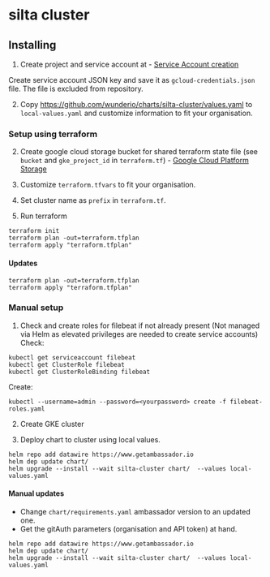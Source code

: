 # silta cluster

## Installing

1. Create project and service account at - [Service Account creation](https://console.cloud.google.com/projectselector/iam-admin/serviceaccounts?supportedpurview=project&project=&folder=&organizationId=)

Create service account JSON key and save it as `gcloud-credentials.json` file. The file is excluded from repository.

2. Copy https://github.com/wunderio/charts/silta-cluster/values.yaml to `local-values.yaml` and customize information to fit your organisation.

### Setup using terraform

2. Create google cloud storage bucket for shared terraform state file (see `bucket` and `gke_project_id` in `terraform.tf`) - [Google Cloud Platform Storage](https://console.cloud.google.com/storage/browser)

2. Customize `terraform.tfvars` to fit your organisation.

3. Set cluster name as `prefix` in `terraform.tf`.

4. Run terraform
```
terraform init
terraform plan -out=terraform.tfplan
terraform apply "terraform.tfplan"
```

#### Updates

```
terraform plan -out=terraform.tfplan
terraform apply "terraform.tfplan"
```

### Manual setup

1. Check and create roles for filebeat if not already present
(Not managed via Helm as elevated privileges are needed to create service accounts)
Check: 
```
kubectl get serviceaccount filebeat
kubectl get ClusterRole filebeat
kubectl get ClusterRoleBinding filebeat
```

Create:
```
kubectl --username=admin --password=<yourpassword> create -f filebeat-roles.yaml
```

2. Create GKE cluster

3. Deploy chart to cluster using local values. 
```
helm repo add datawire https://www.getambassador.io
helm dep update chart/
helm upgrade --install --wait silta-cluster chart/  --values local-values.yaml
```

#### Manual updates

- Change `chart/requirements.yaml` ambassador version to an updated one.
- Get the gitAuth parameters (organisation and API token) at hand.

```
helm repo add datawire https://www.getambassador.io
helm dep update chart/
helm upgrade --install --wait silta-cluster chart/  --values local-values.yaml
```

